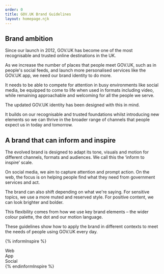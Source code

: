 ```yaml
---
order: 0
title: GOV.UK Brand Guidelines
layout: homepage.njk
---
```


## Brand ambition

Since our launch in 2012, GOV.UK has become one of the most recognisable and trusted online destinations in the UK.

As we increase the number of places that people meet GOV.UK, such as in people's social feeds, and launch more personalised services like the GOV.UK app, we need our brand identity to do more.

It needs to be able to compete for attention in busy environments like social media, be equipped to come to life when used in formats including video, while remaining approachable and welcoming for all the people we serve.

The updated GOV.UK identity has been designed with this in mind.

It builds on our recognisable and trusted foundations whilst introducing new elements so we can thrive in the broader range of channels that people expect us in today and tomorrow.

## A brand that can inform and inspire

The evolved brand is designed to adapt its tone, visuals and motion for different channels, formats and audiences. We call this the ‘inform to inspire’ scale.

On social media, we aim to capture attention and prompt action. On the web, the focus is on helping people find what they need from government services and act.

The brand can also shift depending on what we're saying. For sensitive topics, we use a more muted and reserved style. For positive content, we can look brighter and bolder.

This flexibility comes from how we use key brand elements – the wider colour palette, the dot and our motion language.

These guidelines show how to apply the brand in different contexts to meet the needs of people using GOV.UK every day.

{% informInspire %}

  <div class="app-inform-inspire__bar">Web</div>
  <div class="app-inform-inspire__bar">App</div>
  <div class="app-inform-inspire__bar">Social</div>
{% endinformInspire %}
